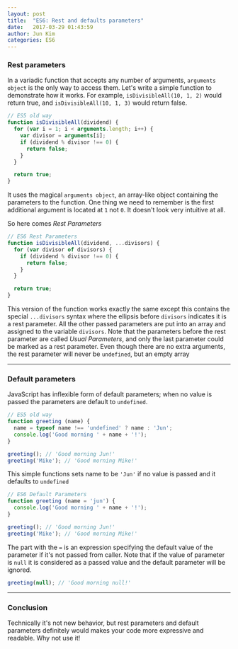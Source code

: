 ```yaml
---
layout: post
title:  "ES6: Rest and defaults parameters"
date:   2017-03-29 01:43:59
author: Jun Kim
categories: ES6
---
```


### Rest parameters

In a variadic function that accepts any number of arguments, `arguments object` is the only way to access them.
Let's write a simple function to demonstrate how it works.
For example, `isDivisibleAll(10, 1, 2)` would return true, and `isDivisibleAll(10, 1, 3)` would return false.

```js
// ES5 old way
function isDivisibleAll(dividend) {
  for (var i = 1; i < arguments.length; i++) {
    var divisor = arguments[i];
    if (dividend % divisor !== 0) {
      return false;
    }
  }

  return true;
}
```

It uses the magical `arguments object`, an array-like object containing the parameters to the function. One thing we need to remember is the first additional argument is located at `1` not `0`. It doesn't look very intuitive at all.

So here comes *Rest Parameters*
```js
// ES6 Rest Parameters
function isDivisibleAll(dividend, ...divisors) {
  for (var divisor of divisors) {
    if (dividend % divisor !== 0) {
      return false;
    }
  }

  return true;
}
```

This version of the function works exactly the same except this contains the special `...divisors` syntax where the ellipsis before `divisors` indicates it is a rest parameter. All the other passed parameters are put into an array and assigned to the variable `divisors`.
Note that the parameters before the rest parameter are called *Usual Parameters*, and only the last parameter could be marked as a rest parameter. Even though there are no extra arguments, the rest parameter will never be `undefined`, but an empty array

------

### Default parameters
JavaScript has inflexible form of default parameters; when no value is passed the parameters are default to `undefined`.

```js
// ES5 old way
function greeting (name) {
  name = typeof name !== 'undefined' ? name : 'Jun';
  console.log('Good morning ' + name + '!');
}

greeting(); // 'Good morning Jun!'
greeting('Mike'); // 'Good morning Mike!'

```
This simple functions sets name to be `'Jun'` if no value is passed and it defaults to `undefined`


```js
// ES6 Default Parameters
function greeting (name = 'jun') {
  console.log('Good morning ' + name + '!');
}

greeting(); // 'Good morning Jun!'
greeting('Mike'); // 'Good morning Mike!'
```

The part with the `=` is an expression specifying the default value of the parameter if it's not passed from caller. Note that if the value of parameter is `null` it is considered as a passed value and the default parameter will be ignored.


```js
greeting(null); // 'Good morning null!'
```


------
### Conclusion

Technically it's not new behavior, but rest parameters and default parameters definitely would makes your code more expressive and readable. Why not use it!
